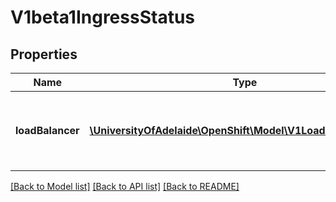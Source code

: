 # V1beta1IngressStatus

## Properties
Name | Type | Description | Notes
------------ | ------------- | ------------- | -------------
**loadBalancer** | [**\UniversityOfAdelaide\OpenShift\Model\V1LoadBalancerStatus**](V1LoadBalancerStatus.md) | LoadBalancer contains the current status of the load-balancer. | [optional] 

[[Back to Model list]](../README.md#documentation-for-models) [[Back to API list]](../README.md#documentation-for-api-endpoints) [[Back to README]](../README.md)


